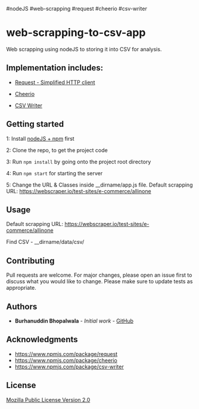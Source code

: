 #nodeJS #web-scrapping #request #cheerio #csv-writer

# web-scrapping-to-csv-app

Web scrapping using nodeJS to storing it into CSV for analysis.

## Implementation includes:


-   [Request - Simplified HTTP client](https://www.npmjs.com/package/request)

-   [Cheerio](https://www.npmjs.com/package/cheerio)

-   [CSV Writer](https://www.npmjs.com/package/csv-writer)

## Getting started

1: Install [nodeJS + npm](https://nodejs.org/en/download/) first

2: Clone the repo, to get the project code

3: Run `npm install` by going onto the project root directory

4: Run `npm start` for starting the server

5: Change the URL & Classes inside __dirname/app.js file. Default scrapping URL: https://webscraper.io/test-sites/e-commerce/allinone

## Usage

Default scrapping URL: https://webscraper.io/test-sites/e-commerce/allinone

Find CSV - __dirname/data/csv/

## Contributing

Pull requests are welcome. For major changes, please open an issue first to discuss what you would like to change. Please make sure to update tests as appropriate.

## Authors

-   **Burhanuddin Bhopalwala** - _Initial work_ - [GitHub](https://github.com/burhanuddinbhopalwala)

## Acknowledgments

-   https://www.npmjs.com/package/request
-   https://www.npmjs.com/package/cheerio
-   https://www.npmjs.com/package/csv-writer

## License

[Mozilla Public License Version 2.0](https://www.mozilla.org/en-US/MPL/2.0/)
